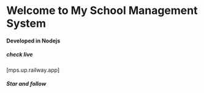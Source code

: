 # Welcome to My School Management System 
#### Developed in Nodejs 
##### check live 
[mps.up.railway.app]

##### Star and follow 